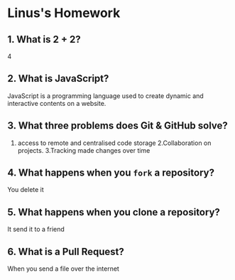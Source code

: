 # Linus's Homework

## 1. What is 2 + 2?

4

## 2. What is JavaScript?

JavaScript is a programming language used to create dynamic and interactive contents on a website.

## 3. What three problems does Git & GitHub solve?

1. access to remote and centralised code storage
2.Collaboration on projects.
3.Tracking made changes over time

## 4. What happens when you `fork` a repository?

You delete it

## 5. What happens when you clone a repository?

It send it to a friend

## 6. What is a Pull Request?

When you send a file over the internet
